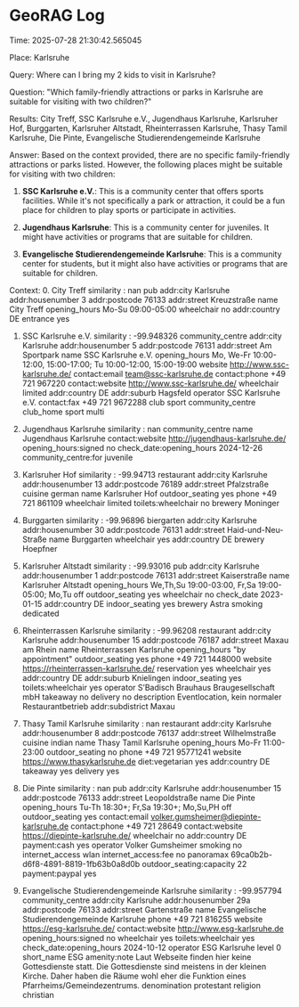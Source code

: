 # GeoRAG Log

Time: 2025-07-28 21:30:42.565045

Place: Karlsruhe

Query: Where can I bring my 2 kids to visit in Karlsruhe?

Question: "Which family-friendly attractions or parks in Karlsruhe are suitable for visiting with two children?"

Results: City Treff, SSC Karlsruhe e.V., Jugendhaus Karlsruhe, Karlsruher Hof, Burggarten, Karlsruher Altstadt, Rheinterrassen Karlsruhe, Thasy Tamil Karlsruhe, Die Pinte, Evangelische Studierendengemeinde Karlsruhe

Answer: Based on the context provided, there are no specific family-friendly attractions or parks listed. However, the following places might be suitable for visiting with two children:

1. **SSC Karlsruhe e.V.**: This is a community center that offers sports facilities. While it's not specifically a park or attraction, it could be a fun place for children to play sports or participate in activities.

2. **Jugendhaus Karlsruhe**: This is a community center for juveniles. It might have activities or programs that are suitable for children.

3. **Evangelische Studierendengemeinde Karlsruhe**: This is a community center for students, but it might also have activities or programs that are suitable for children.



Context:
0. City Treff
similarity : nan
 pub
 addr:city  Karlsruhe
 addr:housenumber  3
 addr:postcode  76133
 addr:street  Kreuzstraße
 name  City Treff
 opening_hours  Mo-Su 09:00-05:00
 wheelchair  no
 addr:country  DE
 entrance  yes

1. SSC Karlsruhe e.V.
similarity : -99.948326
 community_centre
 addr:city  Karlsruhe
 addr:housenumber  5
 addr:postcode  76131
 addr:street  Am Sportpark
 name  SSC Karlsruhe e.V.
 opening_hours  Mo, We-Fr 10:00-12:00, 15:00-17:00; Tu 10:00-12:00, 15:00-19:00
 website  http://www.ssc-karlsruhe.de/
 contact:email  team@ssc-karlsruhe.de
 contact:phone  +49 721 967220
 contact:website  http://www.ssc-karlsruhe.de/
 wheelchair  limited
 addr:country  DE
 addr:suburb  Hagsfeld
 operator  SSC Karlsruhe e.V.
 contact:fax  +49 721 9672288
 club  sport
 community_centre  club_home
 sport  multi

2. Jugendhaus Karlsruhe
similarity : nan
 community_centre
 name  Jugendhaus Karlsruhe
 contact:website  http://jugendhaus-karlsruhe.de/
 opening_hours:signed  no
 check_date:opening_hours  2024-12-26
 community_centre:for  juvenile

3. Karlsruher Hof
similarity : -99.94713
 restaurant
 addr:city  Karlsruhe
 addr:housenumber  13
 addr:postcode  76189
 addr:street  Pfalzstraße
 cuisine  german
 name  Karlsruher Hof
 outdoor_seating  yes
 phone  +49 721 861109
 wheelchair  limited
 toilets:wheelchair  no
 brewery  Moninger

4. Burggarten
similarity : -99.96896
 biergarten
 addr:city  Karlsruhe
 addr:housenumber  30
 addr:postcode  76131
 addr:street  Haid-und-Neu-Straße
 name  Burggarten
 wheelchair  yes
 addr:country  DE
 brewery  Hoepfner

5. Karlsruher Altstadt
similarity : -99.93016
 pub
 addr:city  Karlsruhe
 addr:housenumber  1
 addr:postcode  76131
 addr:street  Kaiserstraße
 name  Karlsruher Altstadt
 opening_hours  We,Th,Su 19:00-03:00, Fr,Sa 19:00-05:00; Mo,Tu off
 outdoor_seating  yes
 wheelchair  no
 check_date  2023-01-15
 addr:country  DE
 indoor_seating  yes
 brewery  Astra
 smoking  dedicated

6. Rheinterrassen Karlsruhe
similarity : -99.96208
 restaurant
 addr:city  Karlsruhe
 addr:housenumber  15
 addr:postcode  76187
 addr:street  Maxau am Rhein
 name  Rheinterrassen Karlsruhe
 opening_hours  "by appointment"
 outdoor_seating  yes
 phone  +49 721 1448000
 website  https://rheinterrassen-karlsruhe.de/
 reservation  yes
 wheelchair  yes
 addr:country  DE
 addr:suburb  Knielingen
 indoor_seating  yes
 toilets:wheelchair  yes
 operator  S’Badisch Brauhaus Braugesellschaft mbH
 takeaway  no
 delivery  no
 description  Eventlocation, kein normaler Restaurantbetrieb
 addr:subdistrict  Maxau

7. Thasy Tamil Karlsruhe
similarity : nan
 restaurant
 addr:city  Karlsruhe
 addr:housenumber  8
 addr:postcode  76137
 addr:street  Wilhelmstraße
 cuisine  indian
 name  Thasy Tamil Karlsruhe
 opening_hours  Mo-Fr 11:00-23:00
 outdoor_seating  no
 phone  +49 721 95771241
 website  https://www.thasykarlsruhe.de
 diet:vegetarian  yes
 addr:country  DE
 takeaway  yes
 delivery  yes

8. Die Pinte
similarity : nan
 pub
 addr:city  Karlsruhe
 addr:housenumber  15
 addr:postcode  76133
 addr:street  Leopoldstraße
 name  Die Pinte
 opening_hours  Tu-Th 18:30+; Fr,Sa 19:30+; Mo,Su,PH off
 outdoor_seating  yes
 contact:email  volker.gumsheimer@diepinte-karlsruhe.de
 contact:phone  +49 721 28649
 contact:website  https://diepinte-karlsruhe.de/
 wheelchair  no
 addr:country  DE
 payment:cash  yes
 operator  Volker Gumsheimer
 smoking  no
 internet_access  wlan
 internet_access:fee  no
 panoramax  69ca0b2b-d6f8-4891-8819-1fb63b0a8d0b
 outdoor_seating:capacity  22
 payment:paypal  yes

9. Evangelische Studierendengemeinde Karlsruhe
similarity : -99.957794
 community_centre
 addr:city  Karlsruhe
 addr:housenumber  29a
 addr:postcode  76133
 addr:street  Gartenstraße
 name  Evangelische Studierendengemeinde Karlsruhe
 phone  +49 721 816255
 website  https://esg-karlsruhe.de/
 contact:website  http://www.esg-karlsruhe.de
 opening_hours:signed  no
 wheelchair  yes
 toilets:wheelchair  yes
 check_date:opening_hours  2024-10-12
 operator  ESG Karlsruhe
 level  0
 short_name  ESG
 amenity:note  Laut Webseite finden hier keine Gottesdienste statt. Die Gottesdienste sind meistens in der kleinen Kirche. Daher haben die Räume wohl eher die Funktion eines Pfarrheims/Gemeindezentrums.
 denomination  protestant
 religion  christian